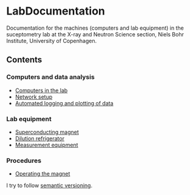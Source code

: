 # LabDocumentation

Documentation for the machines (computers and lab equipment) in the suceptometry lab at the X-ray and Neutron Science section, Niels Bohr Institute, University of Copenhagen.

## Contents

### Computers and data analysis

* [Computers in the lab](LabComputers.md)
* [Network setup](NetworkSetup.md)
* [Automated logging and plotting of data](Plotting.md)

### Lab equipment

* [Superconducting magnet](Magnet.md)
* [Dilution refrigerator](Dilfridge.md)
* [Measurement equipment](BigBoxes.md)

### Procedures

* [Operating the magnet](MagnetOperation.md)

I try to follow [semantic versioning](https://semver.org/).
